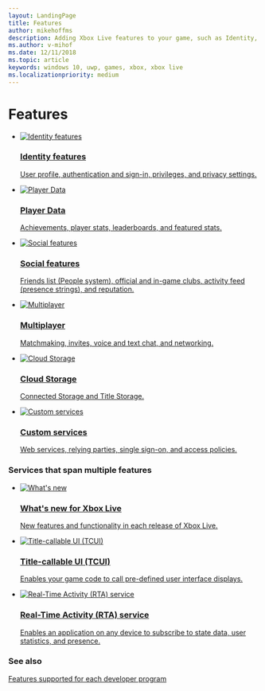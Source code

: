 ```yaml
---
layout: LandingPage
title: Features
author: mikehoffms
description: Adding Xbox Live features to your game, such as Identity, Social features, Achievements, Cloud Storage, and Multiplayer features; and configuring Custom services to use Xbox Live.
ms.author: v-mihof
ms.date: 12/11/2018
ms.topic: article
keywords: windows 10, uwp, games, xbox, xbox live
ms.localizationpriority: medium
---
```


<h1>Features</h1>

<ul class="cardsF panelContent cols cols2">
    <li>
        <a href="identity/identity_nav.md">
            <div class="cardSize">
                <div class="cardPadding">
                    <div class="card">
                        <div class="cardImageOuter">
                            <div class="cardImage">
                                <img src="https://docs.microsoft.com/media/common/i_account-management.svg" alt="Identity features"/>
                            </div>
                        </div>
                        <div class="cardText">
                            <h3>Identity features</h3>
                            <p>User profile, authentication and sign-in, privileges, and privacy settings.</p>
                        </div>
                    </div>
                </div>
            </div>
        </a>
    </li>
    <li>
        <a href="player-data/live-playerdata-nav.md">
            <div class="cardSize">
                <div class="cardPadding">
                    <div class="card">
                        <div class="cardImageOuter">
                            <div class="cardImage">
                                <img src="https://docs.microsoft.com/media/common/i_common-data-service.svg" alt="Player Data"/>
                            </div>
                        </div>
                        <div class="cardText">
                            <h3>Player Data</h3>
                            <p>Achievements, player stats, leaderboards, and featured stats.</p>
                        </div>
                    </div>
                </div>
            </div>
        </a>
    </li>
    <li>
        <a href="../social-platform/social-platform_nav.md">
            <div class="cardSize">
                <div class="cardPadding">
                    <div class="card">
                        <div class="cardImageOuter">
                            <div class="cardImage">
                                <img src="https://docs.microsoft.com/media/common/i_configure-teams.svg" alt="Social features"/>
                            </div>
                        </div>
                        <div class="cardText">
                            <h3>Social features</h3>
                            <p>Friends list (People system), official and in-game clubs, activity feed (presence strings), and reputation.</p>
                        </div>
                    </div>
                </div>
            </div>
        </a>
    </li>
    <li>
        <a href="multiplayer/live-multiplayer-nav.md">
            <div class="cardSize">
                <div class="cardPadding">
                    <div class="card">
                        <div class="cardImageOuter">
                            <div class="cardImage">
                                <img src="https://docs.microsoft.com/media/common/i_share.svg" alt="Multiplayer"/>
                            </div>
                        </div>
                        <div class="cardText">
                            <h3>Multiplayer</h3>
                            <p>Matchmaking, invites, voice and text chat, and networking.</p>
                        </div>
                    </div>
                </div>
            </div>
        </a>
    </li>
    <li>
        <a href="../cloud-storage/cloud-storage_nav.md">
            <div class="cardSize">
                <div class="cardPadding">
                    <div class="card">
                        <div class="cardImageOuter">
                            <div class="cardImage">
                                <img src="https://docs.microsoft.com/media/common/i_data-gateway.svg" alt="Cloud Storage"/>
                            </div>
                        </div>
                        <div class="cardText">
                            <h3>Cloud Storage</h3>
                            <p>Connected Storage and Title Storage.</p>
                        </div>
                    </div>
                </div>
            </div>
        </a>
    </li>
    <li>
        <a href="external-services/external-services_nav.md">
            <div class="cardSize">
                <div class="cardPadding">
                    <div class="card">
                        <div class="cardImageOuter">
                            <div class="cardImage">
                                <img src="https://docs.microsoft.com/media/common/i_service-hooks.svg" alt="Custom services"/>
                            </div>
                        </div>
                        <div class="cardText">
                            <h3>Custom services</h3>
                            <p>Web services, relying parties, single sign-on, and access policies.</p>
                        </div>
                    </div>
                </div>
            </div>
        </a>
    </li>
</ul>


<h3>Services that span multiple features</h3>

<ul class="cardsF panelContent cols cols2">
    <li>
        <a href="../whats-new/whats-new.md">
            <div class="cardSize">
                <div class="cardPadding">
                    <div class="card">
                        <div class="cardImageOuter">
                            <div class="cardImage">
                                <img src="https://docs.microsoft.com/media/common/i_whats-new.svg" alt="What's new"/>
                            </div>
                        </div>
                        <div class="cardText">
                            <h3>What's new for Xbox Live</h3>
                            <p>New features and functionality in each release of Xbox Live.</p>
                        </div>
                    </div>
                </div>
            </div>
        </a>
    </li>
    <li>
        <a href="tcui/tcui_nav.md">
            <div class="cardSize">
                <div class="cardPadding">
                    <div class="card">
                        <div class="cardImageOuter">
                            <div class="cardImage">
                                <img src="https://docs.microsoft.com/media/common/i_form.svg" alt="Title-callable UI (TCUI)"/>
                            </div>
                        </div>
                        <div class="cardText">
                            <h3>Title-callable UI (TCUI)</h3>
                            <p>Enables your game code to call pre-defined user interface displays.</p>
                        </div>
                    </div>
                </div>
            </div>
        </a>
    </li>
    <li>
        <a href="../real-time-activity-service/real-time-activity-service_nav.md">
            <div class="cardSize">
                <div class="cardPadding">
                    <div class="card">
                        <div class="cardImageOuter">
                            <div class="cardImage">
                                <img src="https://docs.microsoft.com/media/common/i_alert.svg" alt="Real-Time Activity (RTA) service"/>
                            </div>
                        </div>
                        <div class="cardText">
                            <h3>Real-Time Activity (RTA) service</h3>
                            <p>Enables an application on any device to subscribe to state data, user statistics, and presence.</p>
                        </div>
                    </div>
                </div>
            </div>
        </a>
    </li>
</ul>


### See also

[Features supported for each developer program](../get-started/join-dev-program/feature-comparison-table.md)
